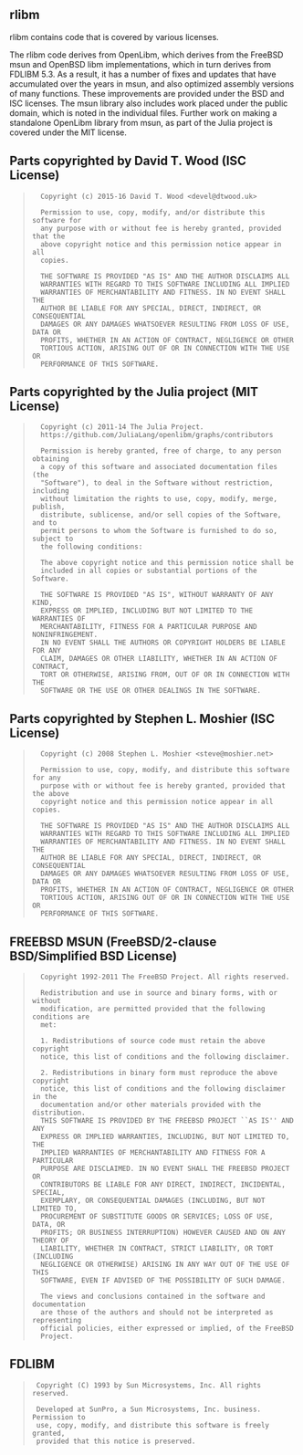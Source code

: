 ## rlibm

rlibm contains code that is covered by various licenses.

The rlibm code derives from OpenLibm, which derives from the FreeBSD msun and
OpenBSD libm implementations, which in turn derives from FDLIBM 5.3. As a
result, it has a number of fixes and updates that have accumulated over the
years in msun, and also optimized assembly versions of many functions. These
improvements are provided under the BSD and ISC licenses. The msun library
also includes work placed under the public domain, which is noted in the
individual files. Further work on making a standalone OpenLibm library from
msun, as part of the Julia project is covered under the MIT license.

## Parts copyrighted by David T. Wood (ISC License)

>       Copyright (c) 2015-16 David T. Wood <devel@dtwood.uk>
>
>       Permission to use, copy, modify, and/or distribute this software for
>       any purpose with or without fee is hereby granted, provided that the
>       above copyright notice and this permission notice appear in all
>       copies.
>
>       THE SOFTWARE IS PROVIDED "AS IS" AND THE AUTHOR DISCLAIMS ALL
>       WARRANTIES WITH REGARD TO THIS SOFTWARE INCLUDING ALL IMPLIED
>       WARRANTIES OF MERCHANTABILITY AND FITNESS. IN NO EVENT SHALL THE
>       AUTHOR BE LIABLE FOR ANY SPECIAL, DIRECT, INDIRECT, OR CONSEQUENTIAL
>       DAMAGES OR ANY DAMAGES WHATSOEVER RESULTING FROM LOSS OF USE, DATA OR
>       PROFITS, WHETHER IN AN ACTION OF CONTRACT, NEGLIGENCE OR OTHER
>       TORTIOUS ACTION, ARISING OUT OF OR IN CONNECTION WITH THE USE OR
>       PERFORMANCE OF THIS SOFTWARE.

## Parts copyrighted by the Julia project (MIT License)

>       Copyright (c) 2011-14 The Julia Project.
>       https://github.com/JuliaLang/openlibm/graphs/contributors
>
>       Permission is hereby granted, free of charge, to any person obtaining
>       a copy of this software and associated documentation files (the
>       "Software"), to deal in the Software without restriction, including
>       without limitation the rights to use, copy, modify, merge, publish,
>       distribute, sublicense, and/or sell copies of the Software, and to
>       permit persons to whom the Software is furnished to do so, subject to
>       the following conditions:
>
>       The above copyright notice and this permission notice shall be
>       included in all copies or substantial portions of the Software.
>
>       THE SOFTWARE IS PROVIDED "AS IS", WITHOUT WARRANTY OF ANY KIND,
>       EXPRESS OR IMPLIED, INCLUDING BUT NOT LIMITED TO THE WARRANTIES OF
>       MERCHANTABILITY, FITNESS FOR A PARTICULAR PURPOSE AND NONINFRINGEMENT.
>       IN NO EVENT SHALL THE AUTHORS OR COPYRIGHT HOLDERS BE LIABLE FOR ANY
>       CLAIM, DAMAGES OR OTHER LIABILITY, WHETHER IN AN ACTION OF CONTRACT,
>       TORT OR OTHERWISE, ARISING FROM, OUT OF OR IN CONNECTION WITH THE
>       SOFTWARE OR THE USE OR OTHER DEALINGS IN THE SOFTWARE.

## Parts copyrighted by Stephen L. Moshier (ISC License)

>       Copyright (c) 2008 Stephen L. Moshier <steve@moshier.net>
>
>       Permission to use, copy, modify, and distribute this software for any
>       purpose with or without fee is hereby granted, provided that the above
>       copyright notice and this permission notice appear in all copies.
>
>       THE SOFTWARE IS PROVIDED "AS IS" AND THE AUTHOR DISCLAIMS ALL
>       WARRANTIES WITH REGARD TO THIS SOFTWARE INCLUDING ALL IMPLIED
>       WARRANTIES OF MERCHANTABILITY AND FITNESS. IN NO EVENT SHALL THE
>       AUTHOR BE LIABLE FOR ANY SPECIAL, DIRECT, INDIRECT, OR CONSEQUENTIAL
>       DAMAGES OR ANY DAMAGES WHATSOEVER RESULTING FROM LOSS OF USE, DATA OR
>       PROFITS, WHETHER IN AN ACTION OF CONTRACT, NEGLIGENCE OR OTHER
>       TORTIOUS ACTION, ARISING OUT OF OR IN CONNECTION WITH THE USE OR
>       PERFORMANCE OF THIS SOFTWARE.

## FREEBSD MSUN (FreeBSD/2-clause BSD/Simplified BSD License)

>       Copyright 1992-2011 The FreeBSD Project. All rights reserved.
>
>       Redistribution and use in source and binary forms, with or without
>       modification, are permitted provided that the following conditions are
>       met:
>
>       1. Redistributions of source code must retain the above copyright
>       notice, this list of conditions and the following disclaimer.
>
>       2. Redistributions in binary form must reproduce the above copyright
>       notice, this list of conditions and the following disclaimer in the
>       documentation and/or other materials provided with the distribution.
>       THIS SOFTWARE IS PROVIDED BY THE FREEBSD PROJECT ``AS IS'' AND ANY
>       EXPRESS OR IMPLIED WARRANTIES, INCLUDING, BUT NOT LIMITED TO, THE
>       IMPLIED WARRANTIES OF MERCHANTABILITY AND FITNESS FOR A PARTICULAR
>       PURPOSE ARE DISCLAIMED. IN NO EVENT SHALL THE FREEBSD PROJECT OR
>       CONTRIBUTORS BE LIABLE FOR ANY DIRECT, INDIRECT, INCIDENTAL, SPECIAL,
>       EXEMPLARY, OR CONSEQUENTIAL DAMAGES (INCLUDING, BUT NOT LIMITED TO,
>       PROCUREMENT OF SUBSTITUTE GOODS OR SERVICES; LOSS OF USE, DATA, OR
>       PROFITS; OR BUSINESS INTERRUPTION) HOWEVER CAUSED AND ON ANY THEORY OF
>       LIABILITY, WHETHER IN CONTRACT, STRICT LIABILITY, OR TORT (INCLUDING
>       NEGLIGENCE OR OTHERWISE) ARISING IN ANY WAY OUT OF THE USE OF THIS
>       SOFTWARE, EVEN IF ADVISED OF THE POSSIBILITY OF SUCH DAMAGE.
>
>       The views and conclusions contained in the software and documentation
>       are those of the authors and should not be interpreted as representing
>       official policies, either expressed or implied, of the FreeBSD
>       Project.

## FDLIBM

>      Copyright (C) 1993 by Sun Microsystems, Inc. All rights reserved.
>
>      Developed at SunPro, a Sun Microsystems, Inc. business.  Permission to
>      use, copy, modify, and distribute this software is freely granted,
>      provided that this notice is preserved.
